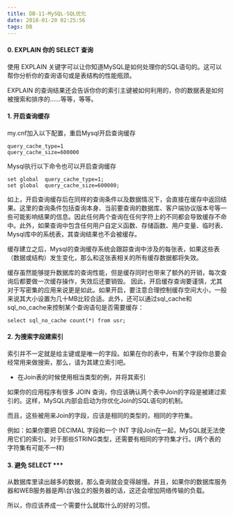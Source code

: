 ```yaml
---
title: DB-11-MySQL-SQL优化
date: 2018-01-20 02:25:56
tags: DB
---
```


#### 0. EXPLAIN 你的 SELECT 查询

使用 EXPLAIN 关键字可以让你知道MySQL是如何处理你的SQL语句的。这可以帮你分析你的查询语句或是表结构的性能瓶颈。

EXPLAIN 的查询结果还会告诉你你的索引主键被如何利用的，你的数据表是如何被搜索和排序的……等等，等等。

#### 1. 开启查询缓存
my.cnf加入以下配置，重启Mysql开启查询缓存

```
query_cache_type=1
query_cache_size=600000
```

Mysql执行以下命令也可以开启查询缓存

```
set global  query_cache_type=1;
set global  query_cache_size=600000;
```

如上，开启查询缓存后在同样的查询条件以及数据情况下，会直接在缓存中返回结果。这里的查询条件包括查询本身、当前要查询的数据库、客户端协议版本号等一些可能影响结果的信息。因此任何两个查询在任何字符上的不同都会导致缓存不命中。此外，如果查询中包含任何用户自定义函数、存储函数、用户变量、临时表、Mysql库中的系统表，其查询结果也不会被缓存。

缓存建立之后，Mysql的查询缓存系统会跟踪查询中涉及的每张表，如果这些表（数据或结构）发生变化，那么和这张表相关的所有缓存数据都将失效。

缓存虽然能够提升数据库的查询性能，但是缓存同时也带来了额外的开销，每次查询后都要做一次缓存操作，失效后还要销毁。 因此，开启缓存查询要谨慎，尤其对于写密集的应用来说更是如此。如果开启，要注意合理控制缓存空间大小，一般来说其大小设置为几十MB比较合适。此外，还可以通过sql_cache和sql_no_cache来控制某个查询语句是否需要缓存：

```
select sql_no_cache count(*) from usr;
```

#### 2. 为搜索字段建索引
索引并不一定就是给主键或是唯一的字段。如果在你的表中，有某个字段你总要会经常用来做搜索，那么，请为其建立索引吧。

- 在Join表的时候使用相当类型的例，并将其索引

如果你的应用程序有很多 JOIN 查询，你应该确认两个表中Join的字段是被建过索引的。这样，MySQL内部会启动为你优化Join的SQL语句的机制。

而且，这些被用来Join的字段，应该是相同的类型的，相同的字符集。

例如：如果你要把 DECIMAL 字段和一个 INT 字段Join在一起，MySQL就无法使用它们的索引。对于那些STRING类型，还需要有相同的字符集才行。(两个表的字符集有可能不一样)

#### 3. 避免 SELECT ***

从数据库里读出越多的数据，那么查询就会变得越慢。并且，如果你的数据库服务器和WEB服务器是两\台\独立的服务器的话，这还会增加网络传输的负载。

所以，你应该养成一个需要什么就取什么的好的习惯。